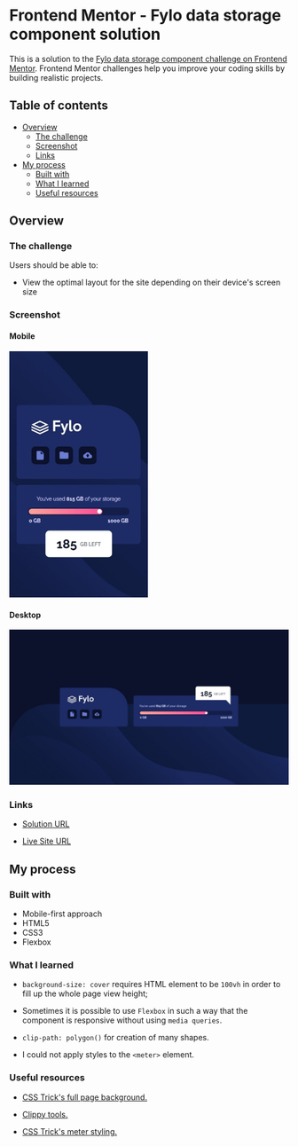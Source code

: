 # Frontend Mentor - Fylo data storage component solution

This is a solution to the [Fylo data storage component challenge on Frontend Mentor](https://www.frontendmentor.io/challenges/fylo-data-storage-component-1dZPRbV5n). Frontend Mentor challenges help you improve your coding skills by building realistic projects.

## Table of contents

- [Overview](#overview)
  - [The challenge](#the-challenge)
  - [Screenshot](#screenshot)
  - [Links](#links)
- [My process](#my-process)
  - [Built with](#built-with)
  - [What I learned](#what-i-learned)
  - [Useful resources](#useful-resources)

## Overview

### The challenge

Users should be able to:

- View the optimal layout for the site depending on their device's screen size

### Screenshot

#### Mobile

<img src="./screenshots/mobile.jpeg" width="250" alt="Screenshot of my solution for mobile devices">

#### Desktop

![Screenshot of my solution for desktop devices](./screenshots/desktop.jpeg)

### Links

- [Solution URL](https://www.frontendmentor.io/solutions/flexbox-wrap-in-order-to-avoid-the-need-of-media-queries-LqQ5VGZqo9)

- [Live Site URL](https://jvmdo.github.io/frontend-mentor-challenges/fylo-data-storage-component/)

## My process

### Built with

- Mobile-first approach
- HTML5
- CSS3
- Flexbox

### What I learned

- `background-size: cover` requires HTML element to be `100vh` in order to fill up the whole page view height;

- Sometimes it is possible to use `Flexbox` in such a way that the component is responsive without using `media queries`.

- `clip-path: polygon()` for creation of many shapes.

- I could not apply styles to the `<meter>` element.

### Useful resources

- [CSS Trick's full page background.](https://css-tricks.com/perfect-full-page-background-image/#aa-css-only-technique-2)

- [Clippy tools.](https://bennettfeely.com/clippy/)

- [CSS Trick's meter styling.](https://css-tricks.com/html5-meter-element/)
